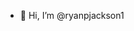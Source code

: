 - 👋 Hi, I’m @ryanpjackson1

<!---
ryanpjackson1/ryanpjackson1 is a ✨ special ✨ repository because its `README.md` (this file) appears on your GitHub profile.
You can click the Preview link to take a look at your changes.
--->
